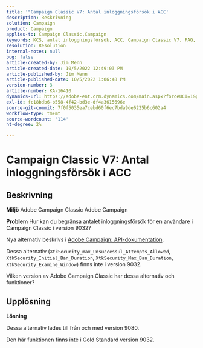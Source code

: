 ```yaml
---
title: '"Campaign Classic V7: Antal inloggningsförsök i ACC'
description: Beskrivning
solution: Campaign
product: Campaign
applies-to: Campaign Classic,Campaign
keywords: KCS, antal inloggningsförsök, ACC, Campaign Classic V7, FAQ, Adobe Campaign Classic, Adobe Campaign
resolution: Resolution
internal-notes: null
bug: false
article-created-by: Jim Menn
article-created-date: 10/5/2022 12:49:03 PM
article-published-by: Jim Menn
article-published-date: 10/5/2022 1:06:48 PM
version-number: 3
article-number: KA-16410
dynamics-url: https://adobe-ent.crm.dynamics.com/main.aspx?forceUCI=1&pagetype=entityrecord&etn=knowledgearticle&id=ee011d13-ac44-ed11-bba1-000d3a3064b8
exl-id: fc18bdb6-b558-4f42-bd3e-df4a3615696e
source-git-commit: 7f0f5035ea7cebd60f6ec7bda9de6225b6c602a4
workflow-type: tm+mt
source-wordcount: '114'
ht-degree: 2%

---
```


# Campaign Classic V7: Antal inloggningsförsök i ACC

## Beskrivning


<b>Miljö</b>
Adobe Campaign Classic Adobe Campaign

<b>Problem</b>
Hur kan du begränsa antalet inloggningsförsök för en användare i Campaign Classic i version 9032?

Nya alternativ beskrivs i [Adobe Campaign: API-dokumentation](https://experienceleague.adobe.com/developer/campaign-api/api/sm-session-Logon.html).

Dessa alternativ (`XtkSecurity_max_Unsuccessul_Attempts_Allowed`, `XtkSecurity_Initial_Ban_Duration`, `XtkSecurity_Max_Ban_Duration`, `XtkSecurity_Examine_Window`) finns inte i version 9032.

Vilken version av Adobe Campaign Classic har dessa alternativ och funktioner?


## Upplösning


<b>Lösning</b>

Dessa alternativ lades till från och med version 9080.

Den här funktionen finns inte i Gold Standard version 9032.
